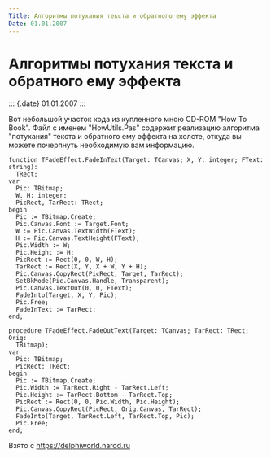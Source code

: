 ```yaml
---
Title: Алгоритмы потухания текста и обратного ему эффекта
Date: 01.01.2007
---
```



Алгоритмы потухания текста и обратного ему эффекта
==================================================

::: {.date}
01.01.2007
:::

Вот небольшой участок кода из купленного мною CD-ROM \"How To Book\".
Файл с именем \"HowUtils.Pas\" содержит реализацию алгоритма
\"потухания\" текста и обратного ему эффекта на холсте, откуда вы можете
почерпнуть необходимую вам информацию.

    function TFadeEffect.FadeInText(Target: TCanvas; X, Y: integer; FText: string):
      TRect;
    var
      Pic: TBitmap;
      W, H: integer;
      PicRect, TarRect: TRect;
    begin
      Pic := TBitmap.Create;
      Pic.Canvas.Font := Target.Font;
      W := Pic.Canvas.TextWidth(FText);
      H := Pic.Canvas.TextHeight(FText);
      Pic.Width := W;
      Pic.Height := H;
      PicRect := Rect(0, 0, W, H);
      TarRect := Rect(X, Y, X + W, Y + H);
      Pic.Canvas.CopyRect(PicRect, Target, TarRect);
      SetBkMode(Pic.Canvas.Handle, Transparent);
      Pic.Canvas.TextOut(0, 0, FText);
      FadeInto(Target, X, Y, Pic);
      Pic.Free;
      FadeInText := TarRect;
    end;
     
    procedure TFadeEffect.FadeOutText(Target: TCanvas; TarRect: TRect; Orig:
      TBitmap);
    var
      Pic: TBitmap;
      PicRect: TRect;
    begin
      Pic := TBitmap.Create;
      Pic.Width := TarRect.Right - TarRect.Left;
      Pic.Height := TarRect.Bottom - TarRect.Top;
      PicRect := Rect(0, 0, Pic.Width, Pic.Height);
      Pic.Canvas.CopyRect(PicRect, Orig.Canvas, TarRect);
      FadeInto(Target, TarRect.Left, TarRect.Top, Pic);
      Pic.Free;
    end;

Взято с <https://delphiworld.narod.ru>

